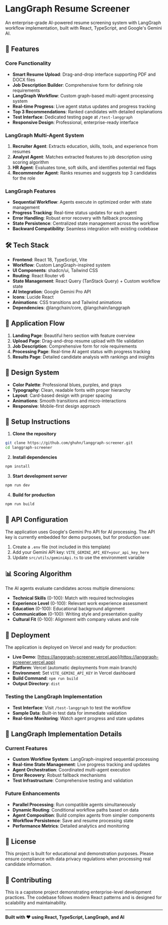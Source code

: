 
# LangGraph Resume Screener

An enterprise-grade AI-powered resume screening system with LangGraph workflow implementation, built with React, TypeScript, and Google's Gemini AI.

## 🚀 Features

### Core Functionality
- **Smart Resume Upload**: Drag-and-drop interface supporting PDF and DOCX files
- **Job Description Builder**: Comprehensive form for defining role requirements
- **LangGraph Workflow**: Custom graph-based multi-agent processing system
- **Real-time Progress**: Live agent status updates and progress tracking
- **Top 3 Recommendations**: Ranked candidates with detailed explanations
- **Test Interface**: Dedicated testing page at `/test-langgraph`
- **Responsive Design**: Professional, enterprise-ready interface

### LangGraph Multi-Agent System
1. **Recruiter Agent**: Extracts education, skills, tools, and experience from resumes
2. **Analyst Agent**: Matches extracted features to job description using scoring algorithm
3. **HR Agent**: Evaluates tone, soft skills, and identifies potential red flags
4. **Recommender Agent**: Ranks resumes and suggests top 3 candidates for the role

### LangGraph Features
- **Sequential Workflow**: Agents execute in optimized order with state management
- **Progress Tracking**: Real-time status updates for each agent
- **Error Handling**: Robust error recovery with fallback processing
- **State Persistence**: Centralized state management across the workflow
- **Backward Compatibility**: Seamless integration with existing codebase

## 🛠 Tech Stack

- **Frontend**: React 18, TypeScript, Vite
- **Workflow**: Custom LangGraph-inspired system
- **UI Components**: shadcn/ui, Tailwind CSS
- **Routing**: React Router v6
- **State Management**: React Query (TanStack Query) + Custom workflow state
- **AI Integration**: Google Gemini Pro API
- **Icons**: Lucide React
- **Animations**: CSS transitions and Tailwind animations
- **Dependencies**: @langchain/core, @langchain/langgraph

## 📱 Application Flow

1. **Landing Page**: Beautiful hero section with feature overview
2. **Upload Page**: Drag-and-drop resume upload with file validation
3. **Job Description**: Comprehensive form for role requirements
4. **Processing Page**: Real-time AI agent status with progress tracking
5. **Results Page**: Detailed candidate analysis with rankings and insights

## 🎨 Design System

- **Color Palette**: Professional blues, purples, and grays
- **Typography**: Clean, readable fonts with proper hierarchy
- **Layout**: Card-based design with proper spacing
- **Animations**: Smooth transitions and micro-interactions
- **Responsive**: Mobile-first design approach

## 🔧 Setup Instructions

1. **Clone the repository**
```bash
git clone https://github.com/ghuhn/langgraph-screener.git
cd langgraph-screener
```

2. **Install dependencies**
```bash
npm install
```

3. **Start development server**
```bash
npm run dev
```

4. **Build for production**
```bash
npm run build
```

## 🔑 API Configuration

The application uses Google's Gemini Pro API for AI processing. The API key is currently embedded for demo purposes, but for production use:

1. Create a `.env` file (not included in this template)
2. Add your Gemini API key: `VITE_GEMINI_API_KEY=your_api_key_here`
3. Update `src/utils/geminiApi.ts` to use the environment variable

## 📊 Scoring Algorithm

The AI agents evaluate candidates across multiple dimensions:

- **Technical Skills** (0-100): Match with required technologies
- **Experience Level** (0-100): Relevant work experience assessment
- **Education** (0-100): Educational background alignment
- **Communication** (0-100): Writing style and presentation quality
- **Cultural Fit** (0-100): Alignment with company values and role

## 🚀 Deployment

The application is deployed on Vercel and ready for production:

- **Live Demo**: [https://langgraph-screener.vercel.app](https://langgraph-screener.vercel.app)
- **Platform**: Vercel (automatic deployments from main branch)
- **Environment**: Set `VITE_GEMINI_API_KEY` in Vercel dashboard
- **Build Command**: `npm run build`
- **Output Directory**: `dist`

### Testing the LangGraph Implementation
- **Test Interface**: Visit `/test-langgraph` to test the workflow
- **Sample Data**: Built-in test data for immediate validation
- **Real-time Monitoring**: Watch agent progress and state updates

## 🎯 LangGraph Implementation Details

### Current Features
- **Custom Workflow System**: LangGraph-inspired sequential processing
- **Real-time State Management**: Live progress tracking and updates
- **Agent Orchestration**: Coordinated multi-agent execution
- **Error Recovery**: Robust fallback mechanisms
- **Test Infrastructure**: Comprehensive testing and validation

### Future Enhancements
- **Parallel Processing**: Run compatible agents simultaneously
- **Dynamic Routing**: Conditional workflow paths based on data
- **Agent Composition**: Build complex agents from simpler components
- **Workflow Persistence**: Save and resume processing state
- **Performance Metrics**: Detailed analytics and monitoring

## 📄 License

This project is built for educational and demonstration purposes. Please ensure compliance with data privacy regulations when processing real candidate information.

## 🤝 Contributing

This is a capstone project demonstrating enterprise-level development practices. The codebase follows modern React patterns and is designed for scalability and maintainability.

---

**Built with ❤️ using React, TypeScript, LangGraph, and AI**
